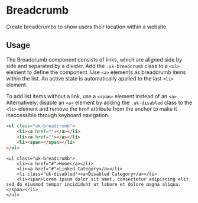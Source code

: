# Breadcrumb

<p class="uk-text-lead">Create breadcrumbs to show users their location within a website.</p>

## Usage

The Breadcrumb component consists of links, which are aligned side by side and separated by a divider. Add the `.uk-breadcrumb` class to a `<ul>` element to define the component. Use `<a>` elements as breadcrumb items within the list. An active state is automatically applied to the last `<li>` element.

To add list items without a link, use a `<span>` element instead of an `<a>`. Alternatively, disable an `<a>` element by adding the `.uk-disabled` class to the `<li>` element and remove the `href` attribute from the anchor to make it inaccessible through keyboard navigation.

```html
<ul class="uk-breadcrumb">
    <li><a href=""></a></li>
    <li><a href=""></a></li>
    <li><span></span></li>
</ul>
```

```example
<ul class="uk-breadcrumb">
    <li><a href="#">Home</a></li>
    <li><a href="#">Linked Category</a></li>
    <li class="uk-disabled"><a>Disabled Category</a></li>
    <li><span>Lorem ipsum dolor sit amet, consectetur adipiscing elit, sed do eiusmod tempor incididunt ut labore et dolore magna aliqua.</span></li>
</ul>
```
